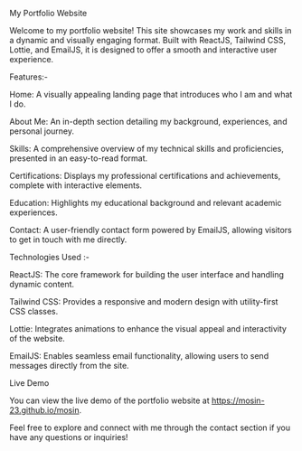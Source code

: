 
My Portfolio Website


Welcome to my portfolio website! This site showcases my work and skills in a dynamic and visually engaging format. Built with ReactJS, Tailwind CSS, Lottie, and EmailJS, it is designed to offer a smooth and interactive user experience.

Features:-

Home: A visually appealing landing page that introduces who I am and what I do.

About Me: An in-depth section detailing my background, experiences, and personal journey.

Skills: A comprehensive overview of my technical skills and proficiencies, presented in an easy-to-read format.

Certifications: Displays my professional certifications and achievements, complete with interactive elements.

Education: Highlights my educational background and relevant academic experiences.

Contact: A user-friendly contact form powered by EmailJS, allowing visitors to get in touch with me directly.

Technologies Used :-

ReactJS: The core framework for building the user interface and handling dynamic content.

Tailwind CSS: Provides a responsive and modern design with utility-first CSS classes.

Lottie: Integrates animations to enhance the visual appeal and interactivity of the website.

EmailJS: Enables seamless email functionality, allowing users to send messages directly from the site.


Live Demo

You can view the live demo of the portfolio website at https://mosin-23.github.io/mosin.

Feel free to explore and connect with me through the contact section if you have any questions or inquiries!
